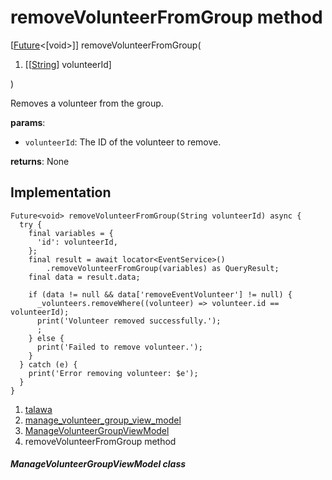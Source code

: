 
<div>

# removeVolunteerFromGroup method

</div>


[[Future](https://api.flutter.dev/flutter/dart-core/Future-class.html)\<[void\>]]
removeVolunteerFromGroup(

1.  [[[String](https://api.flutter.dev/flutter/dart-core/String-class.html)]
    volunteerId]

)



Removes a volunteer from the group.

**params**:

-   `volunteerId`: The ID of the volunteer to remove.

**returns**: None



## Implementation

``` language-dart
Future<void> removeVolunteerFromGroup(String volunteerId) async {
  try {
    final variables = {
      'id': volunteerId,
    };
    final result = await locator<EventService>()
        .removeVolunteerFromGroup(variables) as QueryResult;
    final data = result.data;

    if (data != null && data['removeEventVolunteer'] != null) {
      _volunteers.removeWhere((volunteer) => volunteer.id == volunteerId);
      print('Volunteer removed successfully.');
      ;
    } else {
      print('Failed to remove volunteer.');
    }
  } catch (e) {
    print('Error removing volunteer: $e');
  }
}
```







1.  [talawa](../../index.html)
2.  [manage_volunteer_group_view_model](../../view_model_after_auth_view_models_event_view_models_manage_volunteer_group_view_model/)
3.  [ManageVolunteerGroupViewModel](../../view_model_after_auth_view_models_event_view_models_manage_volunteer_group_view_model/ManageVolunteerGroupViewModel-class.html)
4.  removeVolunteerFromGroup method

##### ManageVolunteerGroupViewModel class







